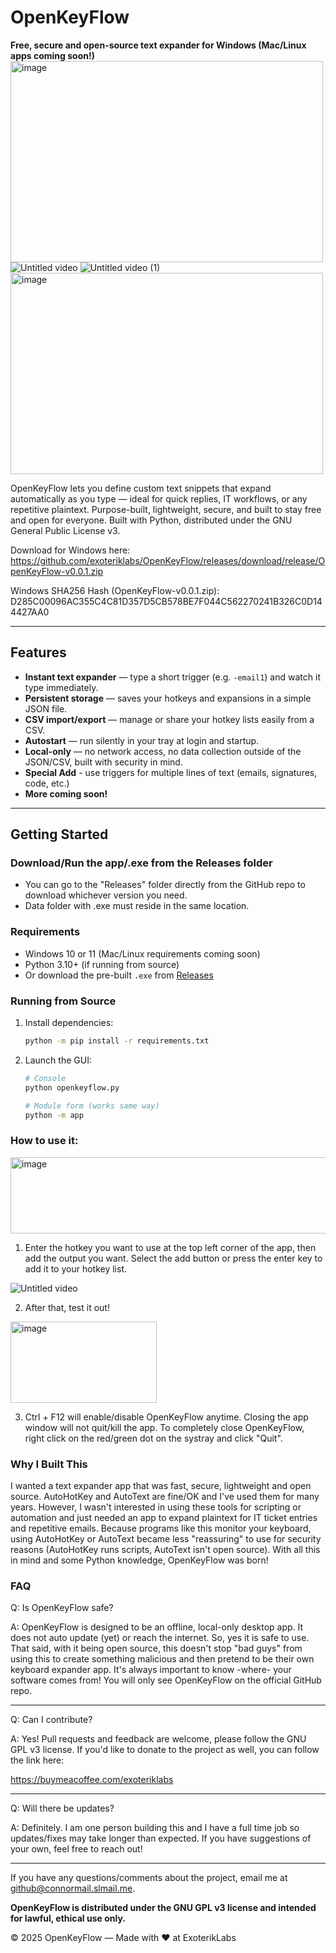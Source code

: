# OpenKeyFlow
**Free, secure and open-source text expander for Windows (Mac/Linux apps coming soon!)**
<img width="500" height="322" alt="image" src="https://github.com/user-attachments/assets/0b5b2e0f-1b6f-47dd-9609-ff809f0ba85c" />
![Untitled video](https://github.com/user-attachments/assets/b29ec144-9a06-439b-bb69-61751eb96a90)
![Untitled video (1)](https://github.com/user-attachments/assets/b2a31e96-b284-47a7-9fc5-5bd6b69123c1)
<img width="500" height="322" alt="image" src="https://github.com/user-attachments/assets/d9600c2c-2ffe-4809-a201-dcb28397832d" />

OpenKeyFlow lets you define custom text snippets that expand automatically as you type — ideal for quick replies, IT workflows, or any repetitive plaintext. Purpose-built, lightweight, secure, and built to stay free and open for everyone. Built with Python, distributed under the GNU General Public License v3. 

Download for Windows here:
https://github.com/exoteriklabs/OpenKeyFlow/releases/download/release/OpenKeyFlow-v0.0.1.zip

Windows SHA256 Hash (OpenKeyFlow-v0.0.1.zip):
D285C00096AC355C4C81D357D5CB578BE7F044C562270241B326C0D144427AA0

---

## Features

-  **Instant text expander** — type a short trigger (e.g. `-email1`) and watch it type immediately.  
-  **Persistent storage** — saves your hotkeys and expansions in a simple JSON file.  
-  **CSV import/export** — manage or share your hotkey lists easily from a CSV.  
-  **Autostart** — run silently in your tray at login and startup.
-  **Local-only** — no network access, no data collection outside of the JSON/CSV, built with security in mind.
-  **Special Add** - use triggers for multiple lines of text (emails, signatures, code, etc.)
-  **More coming soon!**

---

## Getting Started

### Download/Run the app/.exe from the Releases folder
- You can go to the "Releases" folder directly from the GitHub repo to download whichever version you need.
- Data folder with .exe must reside in the same location.

### Requirements
- Windows 10 or 11 (Mac/Linux requirements coming soon)
- Python 3.10+ (if running from source)  
- Or download the pre-built `.exe` from [Releases](#)

### Running from Source
1. Install dependencies:

   ```bash
   python -m pip install -r requirements.txt
   ```

2. Launch the GUI:

   ```bash
   # Console
   python openkeyflow.py

   # Module form (works same way)
   python -m app
   ```
   
### How to use it:
<img width="566" height="122" alt="image" src="https://github.com/user-attachments/assets/78850a26-02e8-48ce-ae62-e8e7e212a556" />

1. Enter the hotkey you want to use at the top left corner of the app, then add the output you want. Select the add button or press the enter key to add it to your hotkey list. 

![Untitled video](https://github.com/user-attachments/assets/320d777a-143f-43a8-9bdf-d1d68c394a24)

2. After that, test it out!

<img width="234" height="130" alt="image" src="https://github.com/user-attachments/assets/8ee6c77d-4f78-4775-8cdd-326943c6d944" />

3. Ctrl + F12 will enable/disable OpenKeyFlow anytime. Closing the app window will not quit/kill the app. To completely close OpenKeyFlow, right click on the red/green dot on the systray and click "Quit".


### Why I Built This
I wanted a text expander app that was fast, secure, lightweight and open source. AutoHotKey and AutoText are fine/OK and I've used them for many years. However, I wasn't interested in using these tools for scripting or automation and just needed an app to expand plaintext for IT ticket entries and repetitive emails. Because programs like this monitor your keyboard, using AutoHotKey or AutoText became less "reassuring" to use for security reasons (AutoHotKey runs scripts, AutoText isn't open source). With all this in mind and some Python knowledge, OpenKeyFlow was born!  

### FAQ

Q: Is OpenKeyFlow safe?

A: OpenKeyFlow is designed to be an offline, local-only desktop app. It does not auto update (yet) or reach the internet. So, yes it is safe to use. That said, with it being open source, this doesn't stop "bad guys" from using this to create something malicious and then pretend to be their own keyboard expander app. It's always important to know -where- your software comes from! You will only see OpenKeyFlow on the official GitHub repo.
_____________________________________________________________
Q: Can I contribute?

A: Yes! Pull requests and feedback are welcome, please follow the GNU GPL v3 license. If you'd like to donate to the project as well, you can follow the link here:

https://buymeacoffee.com/exoteriklabs
_____________________________________________________________
Q: Will there be updates?

A: Definitely. I am one person building this and I have a full time job so updates/fixes may take longer than expected. If you have suggestions of your own, feel free to reach out! 
_____________________________________________________________

If you have any questions/comments about the project, email me at github@connormail.slmail.me.

**OpenKeyFlow is distributed under the GNU GPL v3 license and intended for lawful, ethical use only.**

© 2025 OpenKeyFlow — Made with ♥️ at ExoterikLabs


